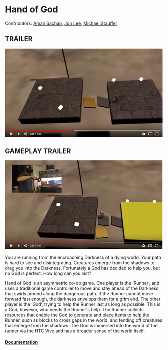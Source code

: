 # Hand of God

Contributors: [Aman Sachan](http://amansachan.com/), [Jon Lee](http://jonlee.xyz/), [Michael Stauffer](https://github.com/mgstauffer)

## TRAILER
[![](Images/handOfGodTrailerImage.png)](https://www.youtube.com/watch?v=UKGqr8qPlbg)

## GAMEPLAY TRAILER
[![](Images/handOfGodGameplayImage.png)](https://www.youtube.com/watch?v=8zP61F2Iodg)

You are running from the encroaching Darkness of a dying world. Your path is hard to see and disintegrating. Creatures emerge from the shadows to drag you into the Darkness. Fortunately a God has decided to help you, but no God is perfect. How long can you last?

Hand of God is an asymmetric co-op game. One player is the ‘Runner’, and uses a traditional game controller to move and stay ahead of the Darkness that swirls around along the dangerous path. If the Runner cannot move forward fast enough, the darkness envelops them for a grim end. The other player is the ‘God’, trying to help the Runner last as long as possible. This is a God, however, who needs the Runner's help. The Runner collects resources that enable the God to generate and place items to help the Runner, such as blocks to cross gaps in the world, and fending off creatures that emerge from the shadows. The God is immersed into the world of the runner via the HTC Vive and has a broader sense of the world itself.

#### [Documentation](Documentation_Hand_Of_God.pdf)

###


